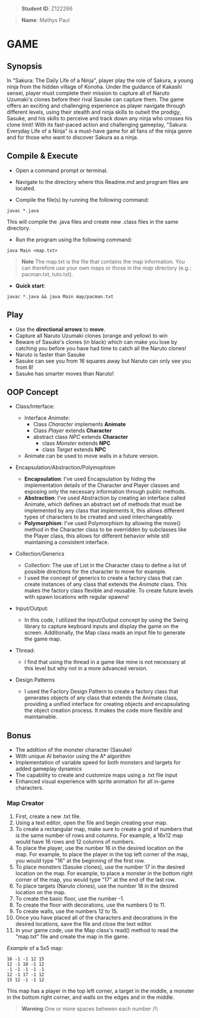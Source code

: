 > **Student ID**: Z122266

> **Name**: Mathys Paul

# GAME

## Synopsis

In "Sakura: The Daily Life of a Ninja", player play the role of Sakura, a young ninja from the hidden village of Konoha. Under the guidance of Kakashi sensei, player must complete their mission to capture all of Naruto Uzumaki's clones before their rival Sasuke can capture them. The game offers an exciting and challenging experience as player navigate through different levels, using their stealth and ninja skills to outwit the prodigy, Sasuke, and his skills to perceive and track down any ninja who crosses his clone limit! With its fast-paced action and challenging gameplay, "Sakura: Everyday Life of a Ninja" is a must-have game for all fans of the ninja genre and for those who want to discover Sakura as a ninja.

##  Compile & Execute

* Open a command prompt or terminal.

* Navigate to the directory where this Readme.md and program files are located.

* Compile the file(s) by running the following command:
```shell
javac *.java
```
This will compile the .java files and create new .class files in the same directory.

* Run the program using the following command:
```shell
java Main <map.txt>
```

> **Note**
The map.txt is the file that contains the map information. You can therefore use your own maps or those in the *map* directory (e.g.: pacman.txt, tuto.txt).

* **Quick start**:
```shell
javac *.java && java Main map/pacman.txt
```

## Play

* Use the **directional arrows** to **move**.
* Capture all Naruto Uzumaki clones (orange and yellow) to win
* Beware of Sasuke's clones (in black) which can make you lose by catching you before you have had time to catch all the Naruto clones!
* Naruto is faster than Sasuke
* Sasuke can see you from 16 squares away but Naruto can only see you from 8!
* Sasuke has smarter moves than Naruto! 

## OOP Concept

* Class/Interface:
  * Interface *Animate*:
    * Class *Character* implements **Animate**
    * Class *Player* extends **Character**
    * abstract class *NPC* extends **Character**
      * class *Monster* extends **NPC**
      * class *Target* extends **NPC**
  * Animate can be used to move walls in a future version.

* Encapsulation/Abstraction/Polymophism
  * **Encapsulation**: I've used Encapsulation by hiding the implementation details of the Character and Player classes and exposing only the necessary information through public methods.
  * **Abstraction**: I've used Abstraction by creating an interface called Animate, which defines an abstract set of methods that must be implemented by any class that implements it, this allows different types of characters to be created and used interchangeably.
  * **Polymorphism**: I've used Polymorphism by allowing the move() method in the Character class to be overridden by subclasses like the Player class, this allows for different behavior while still maintaining a consistent interface.

* Collection/Generics
  * Collection: The use of List<Position> in the Character class to define a list of possible directions for the character to move for example.
  * I used the concept of generics to create a factory class that can create instances of any class that extends the *Animate* class. This makes the factory class flexible and reusable. To create future levels with spawn locations with regular spawns!
* Input/Output:
  * In this code, I utilized the Input/Output concept by using the Swing library to capture keyboard inputs and display the game on the screen. Additionally, the Map class reads an input file to generate the game map.
* Thread:
  * I find that using the thread in a game like mine is not necessary at this level but why not in a more advanced version.
* Design Patterns
  * I used the Factory Design Pattern to create a factory class that generates objects of any class that extends the Animate class, providing a unified interface for creating objects and encapsulating the object creation process. It makes the code more flexible and maintainable.

## Bonus
* The addition of the monster character (Sasuke)
* With unique AI behavior using the A* algorithm
* Implementation of variable speed for both monsters and targets for added gameplay dynamics
* The capability to create and customize maps using a .txt file input
* Enhanced visual experience with sprite animation for all in-game characters. 

### Map Creator
  1. First, create a new .txt file.
  2. Using a text editor, open the file and begin creating your map.
  3. To create a rectangular map, make sure to create a grid of numbers that is the same number of rows and columns. For example, a 16x12 map would have 16 rows and 12 columns of numbers.
  4. To place the player, use the number 16 in the desired location on the map. For example, to place the player in the top left corner of the map, you would type "16" at the beginning of the first row.
  5. To place monsters (Sasuke clones), use the number 17 in the desired location on the map. For example, to place a monster in the bottom right corner of the map, you would type "17" at the end of the last row.
  6. To place targets (Naruto clones), use the number 18 in the desired location on the map.
  7. To create the basic floor, use the number -1.
  8. To create the floor with decorations, use the numbers 0 to 11.
  9. To create walls, use the numbers 12 to 15.
  10. Once you have placed all of the characters and decorations in the desired locations, save the file and close the text editor.
  11. In your game code, use the Map class's read() method to read the "map.txt" file and create the map in the game.

*Example* of a 5x5 map:

```
16 -1 -1 12 15
12 -1 18 -1 12
-1 -1 -1 -1 -1
12 -1 17 -1 12
15 12 -1 -1 12
```

This map has a player in the top left corner, a target in the middle, a monster in the bottom right corner, and walls on the edges and in the middle.

> **Warning**
One or more spaces between each number /!\